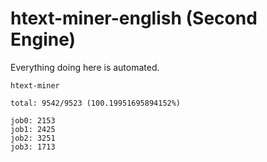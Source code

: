 # htext-miner-english (Second Engine)

Everything doing here is automated.

```
htext-miner

total: 9542/9523 (100.19951695894152%)

job0: 2153
job1: 2425
job2: 3251
job3: 1713
```